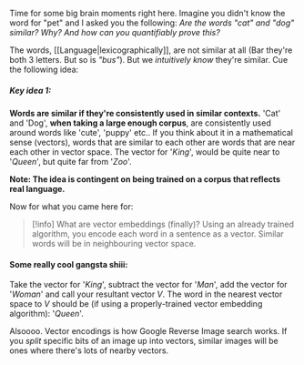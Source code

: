Time for some big brain moments right here. Imagine you didn't know the word for "pet" and I asked you the following: *Are the words "cat" and "dog" similar? Why? And how can you quantifiably prove this?*

The words, [[Language|lexicographically]], are not similar at all (Bar they're both 3 letters. But so is *"bus"*). But we *intuitively know* they're similar. Cue the following idea:

##### *Key idea 1:*
**Words are similar if they're consistently used in similar contexts.** 'Cat' and 'Dog', **when taking a large enough corpus**, are consistently used around words like 'cute', 'puppy' etc.. If you think about it in a mathematical sense (vectors), words that are similar to each other are words that are near each other in vector space. The vector for '*King*', would be quite near to '*Queen*', but quite far from '*Zoo*'. 

**Note: The idea is contingent on being trained on a corpus that reflects real language.**

Now for what you came here for:
> [!info] What are vector embeddings (finally)?
> Using an already trained algorithm, you encode each word in a sentence as a vector. Similar words will be in neighbouring vector space.  


#### Some really cool gangsta shiii:
Take the vector for '*King*', subtract the vector for '*Man*', add the vector for '*Woman*' and call your resultant vector $V$. The word in the nearest vector space to $V$ should be (if using a properly-trained vector embedding algorithm): '*Queen*'. 

Alsoooo. Vector encodings is how Google Reverse Image search works. If you  *split* specific bits of an image up into vectors, similar images will be ones where there's lots of nearby vectors. 



